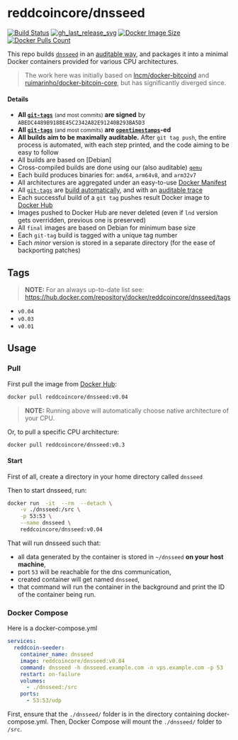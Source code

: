 reddcoincore/dnsseed
=============

[![Build Status]][builds]
[![gh_last_release_svg]][gh_last_release_url]
[![Docker Image Size]][lnd-docker-hub]
[![Docker Pulls Count]][lnd-docker-hub]

[Build Status]: https://github.com/reddcoin-project/docker-dnsseed/workflows/Build%20&%20deploy%20on%20git%20tag%20push/badge.svg
[builds]: https://github.com/reddcoin-project/docker-dnsseed/actions?query=workflow%3A%22Build+%26+deploy+on+git+tag+push%22

[gh_last_release_svg]: https://img.shields.io/github/v/release/reddcoin-project/docker-dnsseed?sort=semver
[gh_last_release_url]: https://github.com/reddcoin-project/docker-dnsseed/releases/latest

[Docker Image Size]: https://img.shields.io/docker/image-size/reddcoincore/dnsseed
[Docker Pulls Count]: https://img.shields.io/docker/pulls/reddcoincore/dnsseed.svg?style=flat
[lnd-docker-hub]: https://hub.docker.com/repositories/reddcoincore/dnsseed


This repo builds [`dnsseed`] in an [auditable way](https://github.com/reddcoin-project/docker-dnsseed), and packages it into a minimal Docker containers provided for various CPU architectures.

[`dnsseed`]: https://github.com/reddcoin-project/reddcoin-dnsseed


> The work here was initially based on [lncm/docker-bitcoind](https://github.com/lncm/docker-bitcoind) and [ruimarinho/docker-bitcoin-core](https://github.com/ruimarinho/docker-bitcoin-core/), but has significantly diverged since.


#### Details

* **All [`git-tags`]** <small>(and most commits)</small> **are signed** by `ABEDC4489B9188E45C2342A82E91240B293BA5D3`
* **All [`git-tags`]** <small>(and most commits)</small> **are [`opentimestamps`]-ed**
* **All builds aim to be maximally auditable.**  After `git tag push`, the entire process is automated, with each step printed, and the code aiming to be easy to follow
* All builds are based on [Debian]
* Cross-compiled builds are done using our (also auditable) [`qemu`]
* Each build produces binaries for: `amd64`, `arm64v8`, and `arm32v7`
* All architectures are aggregated under an easy-to-use [Docker Manifest]
* All [`git-tags`] are [build automatically], and with an [auditable trace]
* Each successful build of a `git tag` pushes result Docker image to [Docker Hub]
* Images pushed to Docker Hub are never deleted (even if `lnd` version gets overridden, previous one is preserved)
* All `final` images are based on Debian for minimum base size
* Each `git-tag` build is tagged with a unique tag number
* Each _minor_ version is stored in a separate directory (for the ease of backporting patches)


[`git-tags`]: https://github.com/lncm/docker-lnd/tags
[`opentimestamps`]: https://github.com/opentimestamps/opentimestamps-client/blob/master/doc/git-integration.md#usage
[Alpine]: https://github.com/reddcoin-project/docker-dnsseed/blob/master/0.03/Dockerfile#L6
[`qemu`]: https://github.com/meeDamian/simple-qemu
[Docker Manifest]: https://github.com/reddcoin-project/docker-dnsseed/blob/master/.github/workflows/on-tag.yml#L171-L187
[build automatically]: https://github.com/reddcoin-project/docker-dnsseed/blob/master/.github/workflows/on-tag.yml
[auditable trace]: https://github.com/reddcoin-project/docker-dnsseed/actions/runs/9950306520?check_suite_focus=true
[Docker Hub]: https://github.com/reddcoin-project/docker-dnsseed/blob/master/.github/workflows/on-tag.yml#L168-L169
[Github Releases]: https://github.com/reddcoin-project/docker-dnsseed/blob/master/.github/workflows/on-tag.yml#L194-L195


## Tags

> **NOTE:** For an always up-to-date list see: https://hub.docker.com/repository/docker/reddcoincore/dnsseed/tags

* `v0.04`
* `v0.03`
* `v0.01`


## Usage

### Pull

First pull the image from [Docker Hub]:

```bash
docker pull reddcoincore/dnsseed:v0.04
```

> **NOTE:** Running above will automatically choose native architecture of your CPU.

[Docker Hub]: https://hub.docker.com/repository/docker/reddcoincore/dnsseed

Or, to pull a specific CPU architecture:

```bash
docker pull reddcoincore/dnsseed:v0.3
```

#### Start

First of all, create a directory in your home directory called `dnsseed`

Then to start dnsseed, run:

```bash
docker run  -it  --rm  --detach \
    -v ./dnsseed:/src \
    -p 53:53 \
    --name dnsseed \
    reddcoincore/dnsseed:v0.04
```

That will run dnsseed such that:

* all data generated by the container is stored in `~/dnsseed` **on your host machine**,
* port `53` will be reachable for the dns communication,
* created container will get named `dnsseed`,
* that command will run the container in the background and print the ID of the container being run.



### Docker Compose
Here is a docker-compose.yml
```yaml
services:
  reddcoin-seeder:
    container_name: dnsseed
    image: reddcoincore/dnsseed:v0.04
    command: dnsseed -h dnsseed.example.com -n vps.example.com -p 53
    restart: on-failure
    volumes:
      - ./dnsseed:/src
    ports:
      - 53:53/udp
```
First, ensure that the `./dnsseed/` folder is in the directory containing docker-compose.yml.
Then, Docker Compose will mount the `./dnsseed/` folder to `/src`.

